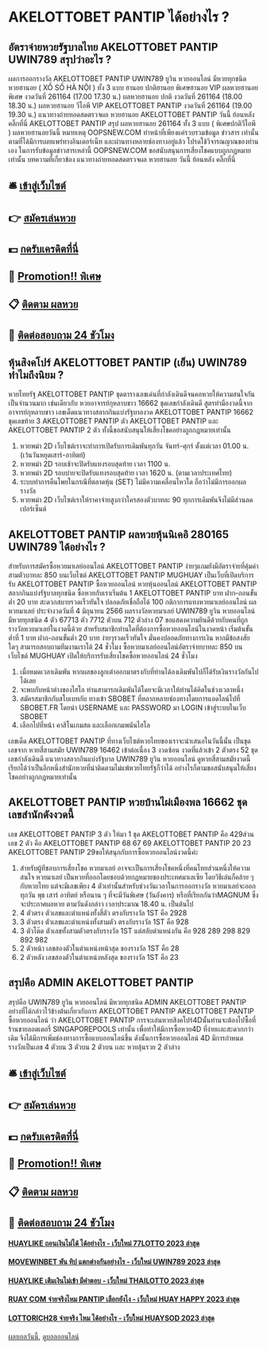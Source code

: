 # AKELOTTOBET PANTIP ได้อย่างไร ?
## อัตราจ่ายหวยรัฐบาลไทย AKELOTTOBET PANTIP UWIN789 สรุปว่าอะไร ?
ผลการออกรางวัล AKELOTTOBET PANTIP UWIN789 ยูวิน หวยออนไลน์ มีหวยทุกชนิด หวยฮานอย ( XỔ SỐ HÀ NỘI ) ทั้ง 3 แบบ ฮานอย ปกติฮานอย พิเศษฮานอย VIP
ผลหวยฮานอย พิเศษ งวดวันที่ 261164 (17.00 17.30 น.)
ผลหวยฮานอย ปกติ งวดวันที่ 261164 (18.00 18.30 น.)
ผลหวยฮานอย วีไอพี VIP AKELOTTOBET PANTIP งวดวันที่ 261164 (19.00 19.30 น.)
 แนวทางถ่ายทอดสดตรวจผล หวยฮานอย AKELOTTOBET PANTIP วันนี้ ย้อนหลัง คลิ๊กที่นี่ AKELOTTOBET PANTIP 
สรุป ผลหวยฮานอย 261164 ทั้ง 3 แบบ ( พิเศษปกติวีไอพี ) ผลหวยฮานอยวันนี้
หมายเหตุ OOPSNEW.COM ทำหน้าที่เพียงแค่รวบรวมข้อมูล ข่าวสาร เท่านั้น ตามที่ได้มีการเผยแพร่ทางอินเตอร์เน็ท และผ่านทางหลายช่องทางอยู่แล้ว โปรดใช้วิจารณญาณของท่านเอง ในการรับข้อมูลข่าวสารเหล่านี้ OOPSNEW.COM ขอสนับสนุนการเสี่ยงโชคแบบถูกกฎหมายเท่านั้น
บทความที่เกี่ยวข้อง
แนวทางถ่ายทอดสดตรวจผล หวยฮานอย วันนี้ ย้อนหลัง คลิ๊กที่นี่

## 🛎 [เข้าสู่เว็บไซต์](https://bit.ly/3BG5bNw)
## 👉 [สมัครเล่นหวย](https://bit.ly/3BG5bNw)
## 💵 [กดรับเครดิตที่นี่](https://bit.ly/3C3mvgS)
## 👑 [Promotion!! พิเศษ](https://bit.ly/3C3mvgS)
## 📋 [ติดตาม ผลหวย](https://bit.ly/3C3mvgS)
## 📱 [ติดต่อสอบถาม 24 ชัวโมง](https://bit.ly/3C3mvgS)

## หุ้นสิงคโปร์ AKELOTTOBET PANTIP (เย็น) UWIN789 ทำไมถึงนิยม ?
หวยไทยรัฐ AKELOTTOBET PANTIP ชุดตารางเลขเด่นที่กำลังเดินดีจนคอหวยให้ความสนใจกันเป็นจำนวนมาก เช่นเดียวกับ หวยอาจารย์กุหลาบขาว 16662 ชุดเลขกำลังเดินดี สูตรทำมืองวดนี้จากอาจารย์กุหลาบขาว เลขเด็ดแนวทางสลากกินแบ่งรัฐบาลงวด AKELOTTOBET PANTIP 16662 ชุดเลขท้าย 3 AKELOTTOBET PANTIP ตัว AKELOTTOBET PANTIP และ AKELOTTOBET PANTIP 2 ตัว ทั้งนี้ขอสนับสนุนให้เสี่ยงโชคอย่างถูกกฎหมายเท่านั้น
1. หวยพม่า 2D เว็บไซต์เราจะทำการเปิดรับการเดิมพันทุกวัน จันทร์-ศุกร์ ตั้งแต่เวลา 01.00 น. (เว้นวันหยุดเสาร์-อาทิตย์)
2. หวยพม่า 2D รอบเช้าจะปิดรับแทงรอบสุดท้าย เวลา 1100 น.
3. หวยพม่า 2D รอบบ่ายจะปิดรับแทงรอบสุดท้าย เวลา 1620 น. (ตามเวลาประเทศไทย)
4. ระบบทำการคืนโพยในกรณีที่ตลาดหุ้น (SET) ไม่มีความเคลื่อนไหวใด ถือว่าไม่มีการออกผลรางวัล
5. หวยพม่า 2D เว็บไซต์เราให้ราคาจ่ายสูงกว่าใครสองตัวบาทละ 90 ทุกการเดิมพันจึงไม่มีส่วนลดเปอร์เซ็นต์

## AKELOTTOBET PANTIP ผลหวยหุ้นนิเคอิ 280165 UWIN789 ได้อย่างไร ?
สำหรับการสมัครซื้อหวยมาเลย์ออนไลน์ AKELOTTOBET PANTIP ง่ายๆแถมยังมีอัตราจ่ายที่คุ้มค่าสามตัวบาทละ 850 บนเว็บไซต์ AKELOTTOBET PANTIP MUGHUAY เป็นเว็บที่เปิดบริการรับ AKELOTTOBET PANTIP ซื้อหวยออนไลน์ หวยหุ้นออนไลน์ AKELOTTOBET PANTIP สลากกินแบ่งรัฐบาลทุกชนิด ซื้อหวยกับเราเริ่มต้น 1 AKELOTTOBET PANTIP บาท ฝาก-ถอนขั้นต่ำ 20 บาท สะดวกสบายรวดเร็วทันใจ ปลอดภัยเชื่อถือได้ 100
กติกาการแทงหวยมาเลย์ออนไลน์
ผลหวยมาเลย์ ประจำงวดวันที่ 4 มิถุนายน 2566 ผลรางวัลหวยมาเลย์ UWIN789 ยูวิน หวยออนไลน์ มีหวยทุกชนิด 4 ตัว 67713 ตัว 7712 ตัวบน 712 ตัวล่าง 07 ขอแสดงความยินดีด้วยกับคนที่ถูกรางวัลหวยมาเลย์ในงวดนี้ด้วย สำหรับสมาชิกท่านใดที่ต้องการซื้อหวยออนไลน์ในงวดหน้า เริ่มต้นขั้นต่ำที่ 1 บาท ฝาก-ถอนขั้นต่ำ 20 บาท ง่ายๆรวดเร็วทันใจ มั่นคงปลอดภัยทางการเงิน หากมีข้อสงสัยใดๆ สามารถสอบถามทีมงานเราได้ 24 ชั่วโมง
ซื้อหวยมาเลย์ออนไลน์อัตราจ่ายบาทละ 850 บนเว็บไซต์ MUGHUAY เปิดให้บริการรับเสี่ยงโชคซื้อหวยออนไลน์ 24 ชั่วโมง
1. เมื่อหมดเวลาเดิมพัน หากผลของลูกเต๋าออกมาตรงกับที่ท่านได้ลงเดิมพันไปก็ได้รับเงินรางวัลกันไปได้เลย
2. จะพบกับหน้าต่างของไฮโล ท่านสามารถเดิมพันได้โดยจะมีเวลาให้ท่านได้คิดในช่วงเวลาหนึ่ง
3. สมัครสมาชิกกับสโบเบทกับ ทางเข้า SBOBET ที่หลากหลายช่องทางโดยการแอดไลน์ไปที่ SBOBET.FR โดยนำ USERNAME และ PASSWORD มา LOGIN เข้าสู่ระบบในเว็บ SBOBET
4. เลือกไปที่หน้า คาสิโนเกมสด และเลือกเกมพนันไฮโล

เลขเด็ด AKELOTTOBET PANTIP ที่ทางเว็บไซต์หวยไทยของเราจะนำเสนอในวันนี้นั้น เป็นชุดเลขจาก หวยสี่สามสมัย UWIN789 16462 เข้าต่อเนื่อง 3 งวดซ้อน งวดที่แล้วเข้า 2 ตัวตรง 52 ชุดเลขกำลังเดินดี แนวทางสลากกินแบ่งรัฐบาล UWIN789 ยูวิน หวยออนไลน์ ดูหวยสี่สามสมัยงวดนี้ เรียกได้ว่าเป็นอีกหนึ่งสำนักหวยที่น่าติดตามไม่แพ้หวยไทยรัฐก็ว่าได้ อย่างไรก็ตามขอสนับสนุนให้เสี่ยงโชคอย่างถูกกฎหมายเท่านั้น

## AKELOTTOBET PANTIP หวยบ้านไผ่เมืองพล 16662 ชุดเลขสำนักดังงวดนี้
เลข AKELOTTOBET PANTIP 3 ตัว ให้มา 1 ชุด AKELOTTOBET PANTIP คือ 429ส่วนเลข 2 ตัว คือ AKELOTTOBET PANTIP 68 67 69 AKELOTTOBET PANTIP 20 23 AKELOTTOBET PANTIP 29ขอให้สนุกกับการซื้อหวยออนไลน์งวดนี้ค่ะ
1. สำหรับผู้ทีชอบการเสี่ยงโชค หวยมาเลย์ อาจจะเป็นการเสี่ยงโชคหนึ่งที่คนไทยส่วนหนึ่งให้ความสนใจ หวยมาเลย์ เป็นหวยที่ออกโดยชอบด้วยกฏหมายของประเทศมาเลเซีย โดยวิธีเล่นก็คล้าย ๆ กับหวยไทย แต่จะมีเลขเพียง 4 ตัวเท่านั้นสำหรับช่วงวันเวลาในการออกรางวัล หวยมาเลย์จะออกทุกวัน พุธ เสาร์ อาทิตย์ หรือนาน ๆ ที่จะมีวันพิเศษ (วันอังคาร) หรือที่เรียกกันว่าMAGNUM ซึ่งจะประกาศผลหวย ตามวันดังกล่าว เวลาประมาณ 18.40 น. เป็นต้นไป
2. 4 ตัวตรง ตัวเลขและตำแหน่งทั้งสี่ตัว ตรงกับรางวัล 1ST คือ 2928
3. 3 ตัวตรง ตัวเลขและตำแหน่งทั้งสามตัว ตรงกับรางวัล 1ST คือ 928
4. 3 ตัวโต๊ด ตัวเลขทั้งสามตัวตรงกับรางวัล 1ST แต่สลับตำแหน่งกัน คือ 928 289 298 829 892 982
5. 2 ตัวหน้า เลขสองตัวในตำแหน่งหน้าสุด ของรางวัล 1ST คือ 28
6. 2 ตัวหลัง เลขสองตัวในตำแหน่งหลังสุด ของรางวัล 1ST คือ 23

## สรุปคือ ADMIN AKELOTTOBET PANTIP
สรุปคือ UWIN789 ยูวิน หวยออนไลน์ มีหวยทุกชนิด ADMIN AKELOTTOBET PANTIP อย่างที่ได้กล่าวไว้ข้างต้นเกี่ยวกับการ AKELOTTOBET PANTIP AKELOTTOBET PANTIP ซื้อหวยออนไลน์ ว่า AKELOTTOBET PANTIP การจะเล่นหวยสิงคโปร์4Dนั้นท่านจะต้องไปซื้อที่ร้านขายลอตเตอรี่ SINGAPOREPOOLS เท่านั้น เพื่อทำให้มีการซื้อหวย4D ที่ง่ายเเละสะดวกกว่าเดิม จึงได้มีการเพิ่มช่องทางการซื้อแบบออนไลน์ขึ้น ดังนั้นการซื้อหวยออนไลน์ 4D มีการกำหนดรางวัลเป็นเลข 4 ตัวบน 3 ตัวบน 2 ตัวบน เเละ หวยลุ้นรวย 2 ตัวล่าง

## 🛎 [เข้าสู่เว็บไซต์](https://bit.ly/3BG5bNw)
## 👉 [สมัครเล่นหวย](https://bit.ly/3BG5bNw)
## 💵 [กดรับเครดิตที่นี่](https://bit.ly/3C3mvgS)
## 👑 [Promotion!! พิเศษ](https://bit.ly/3C3mvgS)
## 📋 [ติดตาม ผลหวย](https://bit.ly/3C3mvgS)
## 📱 [ติดต่อสอบถาม 24 ชัวโมง](https://bit.ly/3C3mvgS)

#### [HUAYLIKE ถอนเงินไม่ได้ ได้อย่างไร - เว็บใหม่ 77LOTTO 2023 ล่าสุด](https://atom.io/themes/huaylike%20ถอนเงินไม่ได้%20ได้อย่างไร%20-%20เว็บใหม่%2077lotto%202023%20ล่าสุด)
#### [MOVEWINBET พัน ทิป แตกต่างกันอย่างไร - เว็บใหม่ UWIN789 2023 ล่าสุด](https://atom.io/themes/movewinbet%20พัน%20ทิป%20แตกต่างกันอย่างไร%20-%20เว็บใหม่%20uwin789%202023%20ล่าสุด)
#### [HUAYLIKE เติมเงินไม่เข้า มีคำตอบ - เว็บใหม่ THAILOTTO 2023 ล่าสุด](https://atom.io/themes/huaylike%20เติมเงินไม่เข้า%20มีคำตอบ%20-%20เว็บใหม่%20thailotto%202023%20ล่าสุด)
#### [RUAY COM จ่ายจริงไหม PANTIP เลือกยังไง - เว็บใหม่ HUAY HAPPY 2023 ล่าสุด](https://atom.io/themes/ruay%20com%20จ่ายจริงไหม%20pantip%20เลือกยังไง%20-%20เว็บใหม่%20huay%20happy%202023%20ล่าสุด)
#### [LOTTORICH28 จ่ายจริง ไหม ได้อย่างไร - เว็บใหม่ HUAYSOD 2023 ล่าสุด](https://atom.io/themes/lottorich28%20จ่ายจริง%20ไหม%20ได้อย่างไร%20-%20เว็บใหม่%20huaysod%202023%20ล่าสุด)

[ผลบอลวันนี้](https://siamsport.tv "ผลบอลวันนี้"), [ดูบอลออนไลน์](https://siamsport.tv/ดูบอลสด "ดูบอลออนไลน์")